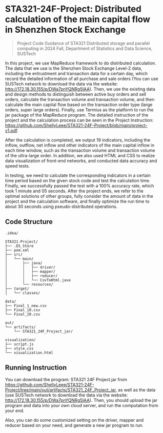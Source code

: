 # STA321-24F-Project: Distributed calculation of the main capital flow in Shenzhen Stock Exchange

> Project Code Guidance of STA321 Distributed storage and parallel computing in 2024 Fall, Department of Statistics and Data Science, SUSTech

In this project, we use MapReduce framework to do distributed calculation. The data that we use is the Shenzhen Stock Exchange Level-2 data, including the entrustment and transaction data for a certain day, which record the detailed information of all purchase and sale orders (You can use SUSTech network to download the data via the website: http://172.18.30.155/p/DWa7pnYQNRg5IAA). Then, we use the existing data and design methods to distinguish between active buy orders and sell orders, calculate the transaction volume and transaction volume, and then calculate the main capital flow based on the transaction order type (large orders, super large orders). Finally, use Termius as the platform to run the jar package of the MapReduce program. The detailed instruction of the project and the calculation process can be seen in the Project Instruction: https://github.com/ShellyLeee/STA321-24F-Project/blob/main/project-v1.pdf.

After the calculation is completed, we output 19 indicators, including the inflow, outflow, net inflow and other indicators of the main capital inflow in each time window, such as the transaction volume and transaction volume of the ultra-large order. In addition, we also used HTML and CSS to realize data visualization of front-end networks, and conducted data accuracy and speed tests. 

In testing, we need to calculate the corresponding indicators in a certain time period based on the given stock code and test the calculation time. Finally, we successfully passed the test with a 100% accuracy rate, which took 1 minute and 05 seconds. After the project ends, we refer to the optimal solutions of other groups, fully consider the amount of data in the project and the calculation software, and finally optimize the run time to about 30 seconds using pseudo-distributed operations.


## Code Structure

```
.idea/

STA321-Project/
├── .DS_Store
├── pom.xml
├── src/
│   └── main/
│       ├── java/
│       │   ├── driver/
│       │   ├── mapper/
│       │   ├── reducer/
│       │   └── CsvToHtml.java
│       └── resources/
├── target/
│   └── classes/

data/
├── Final_1_new.csv
├── Final_10.csv
└── Final_20.csv

out/
└── artifacts/
    └── STA321_24F_Project_jar/

visualization/
├── script.js
├── style.css
└── visualization.html

```

## Running Instruction
You can download the program: STA321 24F Project.jar from https://github.com/ShellyLeee/STA321-24F-Project/tree/main/out/artifacts/STA321_24F_Project_jar, as well as the data (use SUSTech network to download the data via the website: http://172.18.30.155/p/DWa7pnYQNRg5IAA). Then, you should upload the jar program and data into your own cloud server, and run the computation from your end. 

Also, you can do some customized setting on the driver, mapper and reducer based on your need, and generate a new jar program to run.

